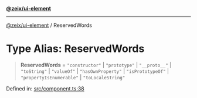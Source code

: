[**@zeix/ui-element**](../README.md)

***

[@zeix/ui-element](../globals.md) / ReservedWords

# Type Alias: ReservedWords

> **ReservedWords** = `"constructor"` \| `"prototype"` \| `"__proto__"` \| `"toString"` \| `"valueOf"` \| `"hasOwnProperty"` \| `"isPrototypeOf"` \| `"propertyIsEnumerable"` \| `"toLocaleString"`

Defined in: [src/component.ts:38](https://github.com/zeixcom/ui-element/blob/a2e3a5bb1b7ab9e964c80c41c9edbb895cf2ce79/src/component.ts#L38)
